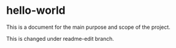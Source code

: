 # hello-world
This is a document for the main purpose and scope of the project.

This is changed under readme-edit branch.
